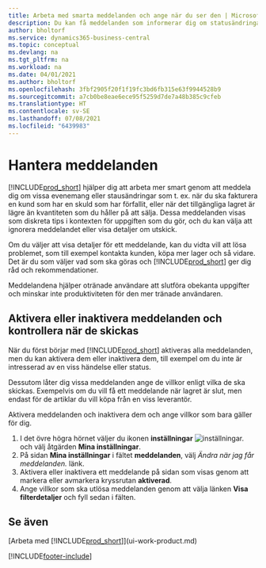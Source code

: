 ```yaml
---
title: Arbeta med smarta meddelanden och ange när du ser den | Microsoft Docs
description: Du kan få meddelanden som informerar dig om statusändringar eller händelser, till exempel en skuld eller låg lagernivå.
author: bholtorf
ms.service: dynamics365-business-central
ms.topic: conceptual
ms.devlang: na
ms.tgt_pltfrm: na
ms.workload: na
ms.date: 04/01/2021
ms.author: bholtorf
ms.openlocfilehash: 3fbf2905f20f1f19fc3bd6fb315e63f9944528b9
ms.sourcegitcommit: a7cb0be8eae6ece95f5259d7de7a48b385c9cfeb
ms.translationtype: HT
ms.contentlocale: sv-SE
ms.lasthandoff: 07/08/2021
ms.locfileid: "6439983"
---
```

# <a name="manage-notifications"></a>Hantera meddelanden

[!INCLUDE[prod_short](includes/prod_short.md)] hjälper dig att arbeta mer smart genom att meddela dig om vissa evenemang eller stausändringar som t. ex. när du ska fakturera en kund som har en skuld som har förfallit, eller när det tillgängliga lagret är lägre än kvantiteten som du håller på att sälja. Dessa meddelanden visas som diskreta tips i kontexten för uppgiften som du gör, och du kan välja att ignorera meddelandet eller visa detaljer om utskick.  

Om du väljer att visa detaljer för ett meddelande, kan du vidta vill att lösa problemet, som till exempel kontakta kunden, köpa mer lager och så vidare. Det är du som väljer vad som ska göras och [!INCLUDE[prod_short](includes/prod_short.md)] ger dig råd och rekommendationer.  

Meddelandena hjälper otränade användare att slutföra obekanta uppgifter och minskar inte produktiviteten för den mer tränade användaren.  

## <a name="to-turn-notifications-on-or-off-and-control-when-they-are-sent"></a>Aktivera eller inaktivera meddelanden och kontrollera när de skickas

När du först börjar med [!INCLUDE[prod_short](includes/prod_short.md)] aktiveras alla meddelanden, men du kan aktivera dem eller inaktivera dem, till exempel om du inte är intresserad av en viss händelse eller status.  

Dessutom låter dig vissa meddelanden ange de villkor enligt vilka de ska skickas. Exempelvis om du vill få ett meddelande när lagret är slut, men endast för de artiklar du vill köpa från en viss leverantör.  

Aktivera meddelanden och inaktivera dem och ange villkor som bara gäller för dig.  

1. I det övre högra hörnet väljer du ikonen **inställningar** ![inställningar.](media/ui-experience/settings_icon_small.png "Inställningsikon för rollcenter") och välj åtgärden **Mina inställningar**.  
2. På sidan **Mina inställningar** i fältet **meddelanden**, välj *Ändra när jag får meddelanden.* länk.  
3. Aktivera eller inaktivera ett meddelande på sidan som visas genom att markera eller avmarkera kryssrutan **aktiverad**.  
4. Ange villkor som ska utlösa meddelanden genom att välja länken **Visa filterdetaljer** och fyll sedan i fälten.  

## <a name="see-also"></a>Se även

[Arbeta med [!INCLUDE[prod_short](includes/prod_short.md)]](ui-work-product.md)


[!INCLUDE[footer-include](includes/footer-banner.md)]